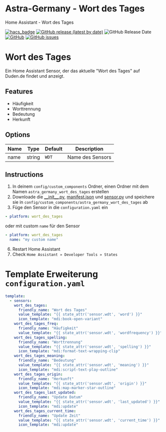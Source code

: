 # Astra-Germany - Wort des Tages
 Home Assistant - Wort des Tages

[![hacs_badge](https://img.shields.io/badge/HACS-Default-orange.svg)](https://github.com/custom-components/hacs)
[![GitHub release (latest by date)](https://img.shields.io/github/v/release/Ludy87/astra_germany_wort_des_tages)](https://github.com/Ludy87/astra_germany_wort_des_tages/releases)
![GitHub Release Date](https://img.shields.io/github/release-date/Ludy87/astra_germany_wort_des_tages)
[![GitHub](https://img.shields.io/github/license/Ludy87/astra_germany_wort_des_tages)](LICENSE)
[![GitHub issues](https://img.shields.io/github/issues/Ludy87/astra_germany_wort_des_tages)](https://github.com/Ludy87/astra_germany_wort_des_tages/issues)
# Wort des Tages

Ein Home Assistant Sensor, der das aktuelle "Wort des Tages" auf Duden.de findet und anzeigt.

## Features
  - Häufigkeit
  - Worttrennung
  - Bedeutung
  - Herkunft

## Options

| Name | Type | Default | Description
| ---- | ---- | ------- | -----------
| name | string | `WDT` | Name des Sensors

## Instructions
1. In deinem `config/custom_components` Ordner, einen Ordner mit dem Namen `astra_germany_wort_des_tages` erstellen
2. Downloade die [\_\_init\_\_.py](https://raw.githubusercontent.com/Ludy87/astra_germany_wort_des_tages/main/custom_components/astra_germany_wort_des_tages/__init__.py), [manifest.json](https://raw.githubusercontent.com/Ludy87/astra_germany_wort_des_tages/main/custom_components/astra_germany_wort_des_tages/manifest.json) und [sensor.py](https://raw.githubusercontent.com/Ludy87/astra_germany_wort_des_tages/main/custom_components/astra_germany_wort_des_tages/sensor.py) und speichere sie in `config/custom_components/astra_germany_wort_des_tages` ab
5. Füge den Sensor in die `configuration.yaml` ein
```yaml
- platform: wort_des_tages
```
oder mit custom `name` für den Sensor
```yaml
- platform: wort_des_tages
  name: "my custom name"
```
6. Restart Home Assistant
7. Check `Home Assistant » Developer Tools » States`

# Template Erweiterung `configuration.yaml`

```yaml
template:
  - sensors:
    wort_des_tages:
      friendly_name: "Wort des Tages"
      value_template: "{{ state_attr('sensor.wdt', 'word') }}"
      icon_template: "mdi:book-open-variant"
    wort_des_tages_freq:
      friendly_name: "Häufigkeit"
      value_template: "{{ state_attr('sensor.wdt', 'wordfrequency') }}"
    wort_des_tages_spelling:
      friendly_name: "Worttrennung"
      value_template: "{{ state_attr('sensor.wdt', 'spelling') }}"
      icon_template: "mdi:format-text-wrapping-clip"
    wort_des_tages_meaning:
      friendly_name: "Bedeutung"
      value_template: "{{ state_attr('sensor.wdt', 'meaning') }}"
      icon_template: "mdi:script-text-play-outline"
    wort_des_tages_origin:
      friendly_name: "Herkunft"
      value_template: "{{ state_attr('sensor.wdt', 'origin') }}"
      icon_template: "mdi:map-marker-star-outline"
    wort_des_tages_last_updated:
      friendly_name: "Update Datum"
      value_template: "{{ state_attr('sensor.wdt', 'last_updated') }}"
      icon_template: "mdi:update"
    wort_des_tages_current_time:
      friendly_name: "Update Zeit"
      value_template: "{{ state_attr('sensor.wdt', 'current_time') }}"
      icon_template: "mdi:update"
```